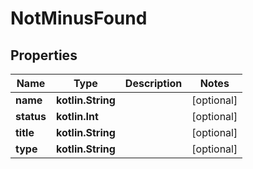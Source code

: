 
# NotMinusFound

## Properties
Name | Type | Description | Notes
------------ | ------------- | ------------- | -------------
**name** | **kotlin.String** |  |  [optional]
**status** | **kotlin.Int** |  |  [optional]
**title** | **kotlin.String** |  |  [optional]
**type** | **kotlin.String** |  |  [optional]



